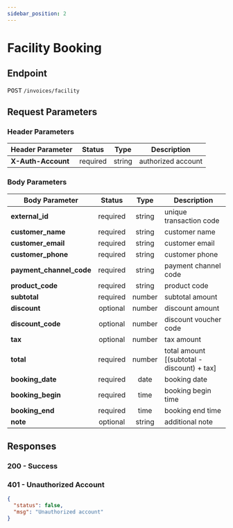 ```yaml
---
sidebar_position: 2
---
```


# Facility Booking

## Endpoint

<kbd>POST</kbd> `/invoices/facility`

## Request Parameters

### Header Parameters

| Header Parameter   |  Status  |  Type  | Description        |
| ------------------ | :------: | :----: | ------------------ |
| **X-Auth-Account** | required | string | authorized account |

### Body Parameters

| Body Parameter           |  Status  |  Type  | Description                                |
| ------------------------ | :------: | :----: | ------------------------------------------ |
| **external_id**          | required | string | unique transaction code                    |
| **customer_name**        | required | string | customer name                              |
| **customer_email**       | required | string | customer email                             |
| **customer_phone**       | required | string | customer phone                             |
| **payment_channel_code** | required | string | payment channel code                       |
| **product_code**         | required | string | product code                               |
| **subtotal**             | required | number | subtotal amount                            |
| **discount**             | optional | number | discount amount                            |
| **discount_code**        | optional | number | discount voucher code                      |
| **tax**                  | optional | number | tax amount                                 |
| **total**                | required | number | total amount [(subtotal - discount) + tax] |
| **booking_date**         | required |  date  | booking date                               |
| **booking_begin**        | required |  time  | booking begin time                         |
| **booking_end**          | required |  time  | booking end time                           |
| **note**                 | optional | string | additional note                            |

## Responses

### 200 - Success

### 401 - Unauthorized Account

```json
{
  "status": false,
  "msg": "Unauthorized account"
}
```